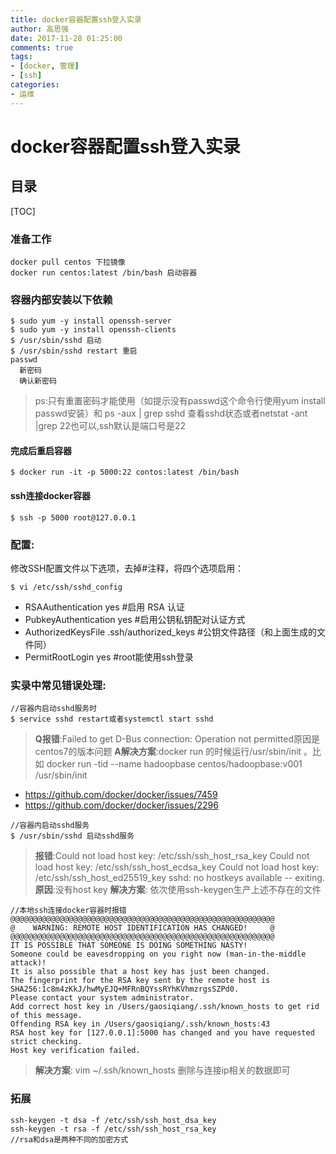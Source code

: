 ```yaml
---
title: docker容器配置ssh登入实录
author: 高思强
date: 2017-11-28 01:25:00
comments: true
tags:
- [docker, 管理]
- [ssh]
categories:
- 运维
---
```


# docker容器配置ssh登入实录

## 目录
[TOC]

### 准备工作
```code
docker pull centos 下拉镜像
docker run centos:latest /bin/bash 启动容器
```
### 容器内部安装以下依赖
```code
$ sudo yum -y install openssh-server
$ sudo yum -y install openssh-clients
$ /usr/sbin/sshd 启动
$ /usr/sbin/sshd restart 重启
passwd
  新密码
  确认新密码
```

>ps:只有重置密码才能使用（如提示没有passwd这个命令行使用yum install passwd安装）和 ps -aux | grep sshd 查看sshd状态或者netstat -ant |grep 22也可以,ssh默认是端口号是22
#### 完成后重启容器
```code
$ docker run -it -p 5000:22 contos:latest /bin/bash
```
#### ssh连接docker容器
```code
$ ssh -p 5000 root@127.0.0.1
```
### 配置:
修改SSH配置文件以下选项，去掉#注释，将四个选项启用：
```code
$ vi /etc/ssh/sshd_config
```
- RSAAuthentication yes #启用 RSA 认证
- PubkeyAuthentication yes #启用公钥私钥配对认证方式
- AuthorizedKeysFile .ssh/authorized_keys #公钥文件路径（和上面生成的文件同）
- PermitRootLogin yes #root能使用ssh登录

### 实录中常见错误处理:
```code
//容器内启动sshd服务时
$ service sshd restart或者systemctl start sshd
```
>**Q报错**:Failed to get D-Bus connection: Operation not permitted原因是centos7的版本问题
**A解决方案**:docker run 的时候运行/usr/sbin/init 。比如
docker run -tid --name hadoopbase centos/hadoopbase:v001 /usr/sbin/init
- https://github.com/docker/docker/issues/7459 
- https://github.com/docker/docker/issues/2296

```code
//容器内启动sshd服务
$ /usr/sbin/sshd 启动sshd服务
```
>**报错**:Could not load host key: /etc/ssh/ssh_host_rsa_key
Could not load host key: /etc/ssh/ssh_host_ecdsa_key
Could not load host key: /etc/ssh/ssh_host_ed25519_key
sshd: no hostkeys available -- exiting.
**原因**:没有host key
**解决方案**: 依次使用ssh-keygen生产上述不存在的文件

```code
//本地ssh连接docker容器时报错
@@@@@@@@@@@@@@@@@@@@@@@@@@@@@@@@@@@@@@@@@@@@@@@@@@@@@@@@@@@
@    WARNING: REMOTE HOST IDENTIFICATION HAS CHANGED!     @
@@@@@@@@@@@@@@@@@@@@@@@@@@@@@@@@@@@@@@@@@@@@@@@@@@@@@@@@@@@
IT IS POSSIBLE THAT SOMEONE IS DOING SOMETHING NASTY!
Someone could be eavesdropping on you right now (man-in-the-middle attack)!
It is also possible that a host key has just been changed.
The fingerprint for the RSA key sent by the remote host is
SHA256:1c8m4zKkJ/hwMyEJQ+MFRnBQYssRYhKVhmzrgsSZPd0.
Please contact your system administrator.
Add correct host key in /Users/gaosiqiang/.ssh/known_hosts to get rid of this message.
Offending RSA key in /Users/gaosiqiang/.ssh/known_hosts:43
RSA host key for [127.0.0.1]:5000 has changed and you have requested strict checking.
Host key verification failed.
```
>**解决方案**:
vim ~/.ssh/known_hosts
删除与连接ip相关的数据即可

### 拓展
```code
ssh-keygen -t dsa -f /etc/ssh/ssh_host_dsa_key
ssh-keygen -t rsa -f /etc/ssh/ssh_host_rsa_key
//rsa和dsa是两种不同的加密方式
```